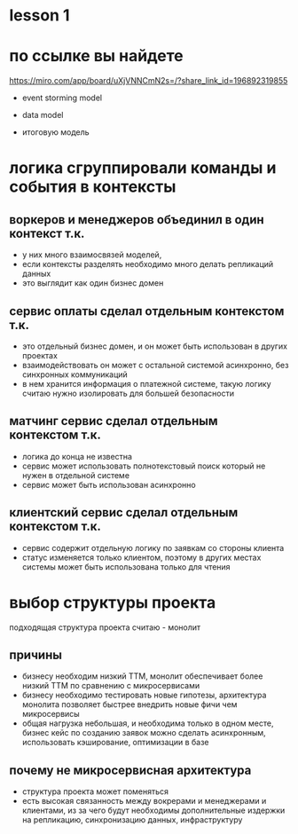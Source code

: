 # lesson 1

# по ссылке вы найдете
https://miro.com/app/board/uXjVNNCmN2s=/?share_link_id=196892319855

- event storming model 

- data model

- итоговую модель

# логика сгруппировали команды и события в контексты

## воркеров и менеджеров объединил в один контекст т.к. 
- у них много взаимосвязей моделей, 
- если контексты разделять необходимо много делать репликаций данных
- это выглядит как один бизнес домен

## сервис оплаты сделал отдельным контекстом т.к. 
- это отдельный бизнес домен, и он может быть использован в других проектах
- взаимодействовать он может с остальной системой асинхронно, без синхронных коммуникаций
- в нем хранится информация о платежной системе, такую логику считаю нужно изолировать для большей безопасности

## матчинг сервис сделал отдельным контекстом т.к. 
- логика до конца не известна
- сервис может использовать полнотекстовый поиск который не нужен в отдельной системе
- сервис может быть использован асинхронно

## клиентский сервис сделал отдельным контекстом т.к. 
- сервис содержит отдельную логику по заявкам со стороны клиента
- статус изменяется только клиентом, поэтому в других местах системы может быть использована только для чтения

# выбор структуры проекта

подходящая структура проекта считаю - монолит 

## причины

- бизнесу необходим низкий ТТМ, монолит обеспечивает более низкий ТТМ по сравнению с микросервисами
- бизнесу необходимо тестировать новые гипотезы, архитектура монолита позволяет быстрее внедрить новые фичи чем микросервисы
- общая нагрузка небольшая, и необходима только в одном месте, бизнес кейс по созданию заявок можно сделать асинхронным, использовать кэширование, оптимизации в базе


## почему не микросервисная архитектура
- структура проекта может поменяться
- есть высокая связанность между вокрерами и менеджерами и клиентами, из за чего будут необходимы дополнительные издержки на репликацию, синхронизацию данных, инфраструктуру





